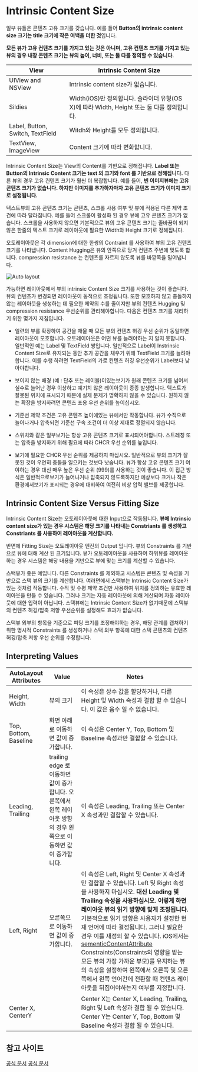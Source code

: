 # Intrinsic Content Size

일부 뷰들은 콘텐츠 고유 크기를 갖습니다. 예를 들어 **Button의 intrinsic content size 크기는 title 크기에 작은 여백을 더한 것**입니다.

**모든 뷰가 고유 컨텐츠 크기를 가지고 있는 것은 아니며, 고유 컨텐츠 크기를 가지고 있는 뷰의 경우 내장 콘텐츠 크기는 뷰의 높이, 너비, 또는 둘 다를 정의할 수 있습니다.**

| View | Intrinsic Content Size |
|---|---|
|UIView and NSView|Intrinsic content size가 없습니다.|
|Sildies|Width(iOS)만 정의합니다. 슬라이더 유형(OS X)에 따라 Width, Height 또는 둘 다를 정의합니다.|
|Label, Button, Switch, TextField|Witdh와 Height를 모두 정의합니다.|
|TextView, ImageView| Content 크기에 따라 변화합니다.|

Intrinsic Content Size는 View의 Content를 기반으로 정해집니다. **Label 또는 Button의 Intrinsic Content 크기는 text 의 크기와 font 를 기반으로 정해집니다.** 다른 뷰의 경우 고유 컨텐츠 크기가 훨씬 더 복잡합니다. 예를 들어, **빈 이미지뷰에는 고유 콘텐츠 크기가 없습니다. 하지만 이미지를 추가하자마자 고유 콘텐츠 크기가 이미지 크기로 설정됩니다.**

텍스트뷰의 고유 콘텐츠 크기는 콘텐츠, 스크롤 사용 여부 및 뷰에 적용된 다른 제약 조건에 따라 달라집니다. 예를 들어 스크롤이 활성화 된 경우 뷰에 고유 콘텐츠 크기가 없습니다. 스크롤을 사용하지 않으면 기본적으로 뷰의 고유 콘텐츠 크기는 줄바꿈이 되지 않은 한줄의 텍스트 크기로 레이아웃에 필요한 Width와 Height 크기로 정해집니다.

오토레이아웃은 각 dimension에 대한 한쌍의 Contraint 를 사용하여 뷰의 고유 컨텐츠 크기를 나타냅니다. Content Hugging은 뷰의 안쪽으로 당겨 컨텐츠 주변에 맞도록 합니다. compression resistance 는 컨텐츠를 자르지 않도록 뷰를 바깥쪽을 밀어냅니다.

![Auto layout](https://developer.apple.com/library/archive/documentation/UserExperience/Conceptual/AutolayoutPG/Art/intrinsic_content_size_2x.png)

가능하면 레이아웃에서 뷰의 intrinsic Content Size 크기를 사용하는 것이 좋습니다. 뷰의 컨텐츠가 변경되면 레이아웃이 동적으로 조정됩니다. 또한 모호하지 않고 충돌하지 않는 레이아웃을 생성하는 데 필요한 제약의 수를 줄이지만 뷰의 컨텐츠 Hugging 및 compression resistance 우선순위를 관리해야합니다. 다음은 컨텐츠 크기를 처리하기 위한 몇가지 지침입니다.

- 일련의 뷰를 확장하여 공간을 채울 때 모든 뷰의 컨텐츠 허깅 우선 순위가 동일하면 레이아웃이 모호합니다. 오토레이아웃은 어떤 뷰를 늘려야하는 지 알지 못합니다. 일반적인 예는 Label 및 TextField 쌍입니다. 일반적으로 Label이 Instrinsic Content Size로 유지되는 동안 추가 공간을 채우기 위해 TextField 크기를 늘려야합니다. 이를 수행 하려면 TextField의 가로 컨텐츠 허깅 우선순위가 Label보다 낮아야합니다.

- 보이지 않는 배경 (예 : 단추 또는 레이블)이있는보기가 원래 콘텐츠 크기를 넘어서 실수로 늘어난 경우 이상하고 예기치 않은 레이아웃이 종종 발생합니다. 텍스트가 잘못된 위치에 표시되기 때문에 실제 문제가 명확하지 않을 수 있습니다. 원하지 않는 확장을 방지하려면 콘텐츠 포옹 우선 순위를 높이십시오.

- 기준선 제약 조건은 고유 콘텐츠 높이에있는 뷰에서만 작동합니다. 뷰가 수직으로 늘어나거나 압축되면 기준선 구속 조건이 더 이상 제대로 정렬되지 않습니다.

- 스위치와 같은 일부보기는 항상 고유 콘텐츠 크기로 표시되어야합니다. 스트레칭 또는 압축을 방지하기 위해 필요에 따라 CHCR 우선 순위를 높입니다.

- 보기에 필요한 CHCR 우선 순위를 제공하지 마십시오. 일반적으로 뷰의 크기가 잘못된 것이 우연히 충돌을 일으키는 것보다 낫습니다. 뷰가 항상 고유 콘텐츠 크기 여야하는 경우 대신 매우 높은 우선 순위 (999)를 사용하는 것이 좋습니다. 이 접근 방식은 일반적으로보기가 늘어나거나 압축되지 않도록하지만 예상보다 크거나 작은 환경에서보기가 표시되는 경우에 대비하여 여전히 비상 압력 밸브를 제공합니다.

## Intrinsic Content Size Versus Fitting Size

Intrinsic Content Size는 오토레이아웃에 대한 Input으로 작동됩니다. **뷰에 Intrinsic content size가 있는 경우 시스템은 해당 크기를 나타내는 Constriants 를 생성하고 Constriants 를 사용하여 레이아웃을 계산합니다.**

반면에 Fitting Size는 오토레이아웃 엔진의 Output 입니다. 뷰의 Constraints 를 기반으로 뷰에 대해 계산 된 크기입니다. 뷰가 오토레이아웃을 사용하여 하위뷰를 레이아웃하는 경우 시스템은 해당 내용을 기반으로 뷰에 맞는 크기를 계산할 수 있습니다.

스택뷰가 좋은 예입니다. 다른 Constraints 를 제외하고 시스템은 콘텐츠 및 속성을 기반으로 스택 뷰의 크기를 계산합니다. 여러면에서 스택뷰는 Intrinsic Content Size가 있는 것처럼 작동합니다. 수직 및 수평 제약 조건만 사용하여 위치를 정의하는 유효한 레이아웃을 만들 수 있습니다. 그러나 크기는 자동 레이아웃에 의해 계산되며 자동 레이아웃에 대한 입력이 아닙니다. 스택뷰에는 Intrinsic Content Size가 없기때문에 스택뷰의 컨텐츠 허깅/압축 저항 우선순위를 설정해도 효과가 없습니다.

스택뷰 외부의 항목을 기준으로 피팅 크기를 조정해야하는 경우, 해당 관계를 캡처하기위한 명시적 Constraints 를 생성하거나 스택 외부 항목에 대한 스택 콘텐츠의 컨텐츠 허깅/압축 저항 우선 순위를 수정합니다.

## Interpreting Values

| AutoLayout Attributes | Value | Notes |
|---|---|---|
| Height, Width|뷰의 크기 | 이 속성은 상수 값을 할당하거나, 다른 Height 및 Width 속성과 결합 할 수 있습니다. 이 값은 음수 일 수 없습니다. |
|Top, Bottom, Baseline | 화면 아래로 이동하면 값이 증가합니다. | 이 속성은 Center Y, Top, Bottom 및 Baseline 속성과만 결합할 수 있습니다. |
| Leading, Trailing | trailing edge 로 이동하면 값이 증가합니다. 오른쪽에서 왼쪽 레이아웃 방향의 경우 왼쪽으로 이동하면 값이 증가합니다. | 이 속성은 Leading, Trailing 또는 Center X 속성과만 결합할 수 있습니다. |
| Left, Right | 오른쪽으로 이동하면 값이 증가합니다. | 이 속성은 Left, Right 및 Center X 속성과만 결합할 수 있습니다. Left 및 Right 속성을 사용하지 마십시오. **대신 Leading 및 Trailing 속성을 사용하십시오. 이렇게 하면 레이아웃 뷰의 읽기 방향에 맞게 조정됩니다.** 기본적으로 읽기 방향은 사용자가 설정한 현재 언어에 따라 결정됩니다. 그러나 필요한 경우 이를 재정의 할 수 있습니다. iOS에서는 [sementicContentAttribute](https://developer.apple.com/documentation/uikit/uiview/1622461-semanticcontentattribute) Constraints(Constraints의 영향을 받는 모든 뷰의 가장 가까운 부모)를 유지하는 뷰의 속성을 설정하여 왼쪽에서 오른쪽 및 오른쪽에서 왼쪽 언어간에 전환할 때 컨텐츠 레이아웃을 뒤집어야하는지 여부를 지정합니다. |
| Center X, CenterY || Center X는 Center X, Leading, Trailing, Right 및 Left 속성과 결합 될 수 있습니다. Center Y는 Center Y, Top, Bottom 및 Baseline 속성과 결합 될 수 있습니다. |


## 참고 사이트

[공식 문서](https://developer.apple.com/library/archive/documentation/UserExperience/Conceptual/AutolayoutPG/ViewswithIntrinsicContentSize.html)
[공식 문서](https://developer.apple.com/library/archive/documentation/UserExperience/Conceptual/AutolayoutPG/AnatomyofaConstraint.html#//apple_ref/doc/uid/TP40010853-CH9-SW21)
